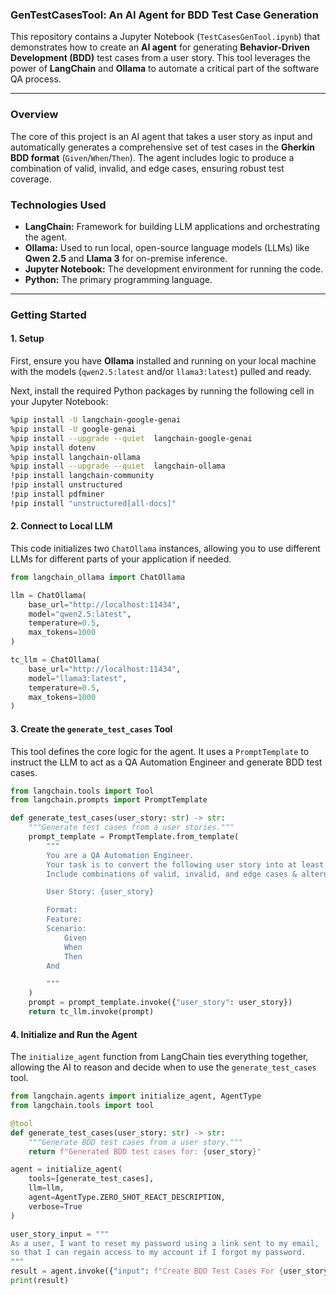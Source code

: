 ### GenTestCasesTool: An AI Agent for BDD Test Case Generation

This repository contains a Jupyter Notebook (`TestCasesGenTool.ipynb`) that demonstrates how to create an **AI agent** for generating **Behavior-Driven Development (BDD)** test cases from a user story. This tool leverages the power of **LangChain** and **Ollama** to automate a critical part of the software QA process.

-----

### **Overview**

The core of this project is an AI agent that takes a user story as input and automatically generates a comprehensive set of test cases in the **Gherkin BDD format** (`Given`/`When`/`Then`). The agent includes logic to produce a combination of valid, invalid, and edge cases, ensuring robust test coverage.

### **Technologies Used**

  * **LangChain:** Framework for building LLM applications and orchestrating the agent.
  * **Ollama:** Used to run local, open-source language models (LLMs) like **Qwen 2.5** and **Llama 3** for on-premise inference.
  * **Jupyter Notebook:** The development environment for running the code.
  * **Python:** The primary programming language.

-----

### **Getting Started**

#### **1. Setup**

First, ensure you have **Ollama** installed and running on your local machine with the models (`qwen2.5:latest` and/or `llama3:latest`) pulled and ready.

Next, install the required Python packages by running the following cell in your Jupyter Notebook:

```bash
%pip install -U langchain-google-genai
%pip install -U google-genai
%pip install --upgrade --quiet  langchain-google-genai
%pip install dotenv
%pip install langchain-ollama
%pip install --upgrade --quiet  langchain-ollama
!pip install langchain-community
!pip install unstructured
!pip install pdfminer
!pip install "unstructured[all-docs]"
```

#### **2. Connect to Local LLM**

This code initializes two `ChatOllama` instances, allowing you to use different LLMs for different parts of your application if needed.

```python
from langchain_ollama import ChatOllama

llm = ChatOllama(
    base_url="http://localhost:11434",
    model="qwen2.5:latest",
    temperature=0.5,
    max_tokens=1000
)

tc_llm = ChatOllama(
    base_url="http://localhost:11434",
    model="llama3:latest",
    temperature=0.5,
    max_tokens=1000
)
```

#### **3. Create the `generate_test_cases` Tool**

This tool defines the core logic for the agent. It uses a `PromptTemplate` to instruct the LLM to act as a QA Automation Engineer and generate BDD test cases.

```python
from langchain.tools import Tool
from langchain.prompts import PromptTemplate

def generate_test_cases(user_story: str) -> str:
    """Generate test cases from a user stories."""
    prompt_template = PromptTemplate.from_template(
        """
        You are a QA Automation Engineer. 
        Your task is to convert the following user story into at least 10 test cases.in Gherkin BDD style  format.
        Include combinations of valid, invalid, and edge cases & alternative scenarios.

        User Story: {user_story}    

        Format:
        Feature: 
        Scenario:
            Given 
            When 
            Then
        And 

        """
    )
    prompt = prompt_template.invoke({"user_story": user_story})
    return tc_llm.invoke(prompt)
```

#### **4. Initialize and Run the Agent**

The `initialize_agent` function from LangChain ties everything together, allowing the AI to reason and decide when to use the `generate_test_cases` tool.

```python
from langchain.agents import initialize_agent, AgentType
from langchain.tools import tool

@tool
def generate_test_cases(user_story: str) -> str:
    """Generate BDD test cases from a user story."""
    return f"Generated BDD test cases for: {user_story}"

agent = initialize_agent(
    tools=[generate_test_cases],
    llm=llm,
    agent=AgentType.ZERO_SHOT_REACT_DESCRIPTION,
    verbose=True
)

user_story_input = """ 
As a user, I want to reset my password using a link sent to my email,
so that I can regain access to my account if I forgot my password.
"""
result = agent.invoke({"input": f"Create BDD Test Cases For {user_story_input}"})
print(result)
```
